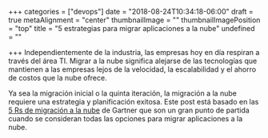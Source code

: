 +++
categories = ["devops"]
date = "2018-08-24T10:34:18-06:00"
draft = true
metaAlignment = "center"
thumbnailImage = ""
thumbnailImagePosition = "top"
title = "5 estrategias para migrar aplicaciones a la nube"
undefined = ""

+++
Independientemente de la industria, las empresas hoy en día respiran a través del área TI. Migrar a la nube significa alejarse de las tecnologías que mantienen a las empresas lejos de la velocidad, la escalabilidad y el ahorro de costos que la nube ofrece.

Ya sea la migración inicial o la quinta iteración, la migración a la nube requiere una estrategia y planificación exitosa. Este post está basado en las [5 Rs de migración a la nube](https://gartnerinfo.com/futureofit2011/MEX38L_A2%20mex38l_a2.pdf)  de Gartner que son un gran punto de partida cuando se consideran todas las opciones para migrar aplicaciones a la nube.